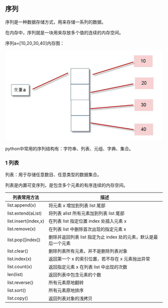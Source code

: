 ## 序列

序列是一种数据存储方式，用来存储一系列的数据。

在内存中，序列就是一块用来存放多个值的连续的内存空间。

序列a=[10,20,30,40]内存图：

![img](image/clipboard.png)

python中常用的序列结构有：字符串、列表、元组、字典、集合。

### 1 列表

列表：用于存储任意数目、任意类型的数据集合。

列表是内置可变序列，是包含多个元素的有序连续的内存空间。

| 列表常用方法         | 描述                                                         |
| -------------------- | ------------------------------------------------------------ |
| list.append(x)       | 将元素 x 增加到列表 list 尾部                                |
| list.extend(aList)   | 将列表 alist 所有元素加到列表 list 尾部                      |
| list.insert(index,x) | 在列表 list 指定位置 index 处插入元素 x                      |
| list.remove(x)       | 在列表 list 中删除首次出现的指定元素 x                       |
| list.pop([index])    | 删除并返回列表 list 指定为止 index 处的元素，默认是最后一个元素 |
| list.clear()         | 删除列表所有元素，并不是删除列表对象                         |
| list.index(x)        | 返回第一个 x 的索引位置，若不存在 x 元素抛出异常             |
| list.count(x)        | 返回指定元素 x 在列表 list 中出现的次数                      |
| len(list)            | 返回列表中包含元素的个数                                     |
| list.reverse()       | 所有元素原地翻转                                             |
| list.sort()          | 所有元素原地排序                                             |
| list.copy()          | 返回列表对象的浅拷贝                                         |